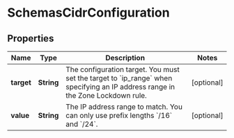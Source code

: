 # SchemasCidrConfiguration

## Properties
Name | Type | Description | Notes
------------ | ------------- | ------------- | -------------
**target** | **String** | The configuration target. You must set the target to &#x60;ip_range&#x60; when specifying an IP address range in the Zone Lockdown rule. |  [optional]
**value** | **String** | The IP address range to match. You can only use prefix lengths &#x60;/16&#x60; and &#x60;/24&#x60;. |  [optional]
